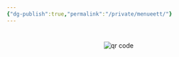 ```yaml
---
{"dg-publish":true,"permalink":"/private/menueett/"}
---
```


#




#
<p style="text-align: center;"><img src="https://chart.googleapis.com/chart?cht=qr&chl=https://notes.andrasdenes.com/menuett&chs=180x180&choe=UTF-8&chld=L|2" alt="qr code"></p>

